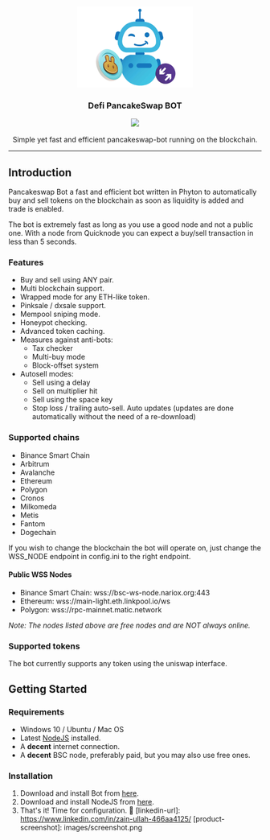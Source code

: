 <!-- PROJECT LOGO -->
<br />
<p align="center">
  <a href="https://github.com/ZainAchak/DeFi_PanCakeSwapBot">
    <img src="images/Defi_PancakeBot.png" alt="Logo" width="230" height="160">
  </a>

  <h3 align="center">Defi PancakeSwap BOT</h3>
     <div align="center"><img src="https://img.shields.io/discord/921546042346979388?color=5865F2&label=Discord&logo=discord">

  <p align="center">
    Simple yet fast and efficient pancakeswap-bot running on the blockchain.
    <hr>
</div>











## Introduction

Pancakeswap Bot a fast and efficient bot written in Phyton to automatically buy and sell tokens on the blockchain as soon as liquidity is added and trade is enabled.

The bot is extremely fast as long as you use a good node and not a public one. With a node from Quicknode you can expect a buy/sell transaction in less than 5 seconds.

### Features
* Buy and sell using ANY pair.
* Multi blockchain support.
* Wrapped mode for any ETH-like token.
* Pinksale / dxsale support.
* Mempool sniping mode.
* Honeypot checking.
* Advanced token caching.
* Measures against anti-bots:
     * Tax checker
     * Multi-buy mode
     * Block-offset system
* Autosell modes:
     * Sell using a delay
     * Sell on multiplier hit
     * Sell using the space key
     * Stop loss / trailing auto-sell.
Auto updates (updates are done automatically without the need of a re-download)


### Supported chains
- Binance Smart Chain
- Arbitrum
- Avalanche
- Ethereum
- Polygon
- Cronos
- Milkomeda
- Metis
- Fantom
- Dogechain

If you wish to change the blockchain the bot will operate on, just change the WSS_NODE endpoint in config.ini to the right endpoint.

#### Public WSS Nodes
- Binance Smart Chain: wss://bsc-ws-node.nariox.org:443
- Ethereum: wss://main-light.eth.linkpool.io/ws
- Polygon: wss://rpc-mainnet.matic.network

_Note: The nodes listed above are free nodes and are NOT always online._

### Supported tokens
The bot currently supports any token using the uniswap interface.

## Getting Started
### Requirements
<ul>
    <li>Windows 10 / Ubuntu / Mac OS</li>
	<li>Latest <a href="https://nodejs.org/en/download/">NodeJS</a> installed.</li>
	<li>A <b>decent</b> internet connection.</li>
	<li>
		A <b>decent</b> BSC node, preferably paid, but you may also use free ones.
		</ul>
	</li>
</ul>

### Installation
1. Download and install Bot from <a href="https://nodejs.org/en/download/">here</a>.
2. Download and install NodeJS from <a href="https://nodejs.org/en/download/">here</a>.
3. That's it! Time for configuration. 🎉
[linkedin-url]: https://www.linkedin.com/in/zain-ullah-466aa4125/
[product-screenshot]: images/screenshot.png
